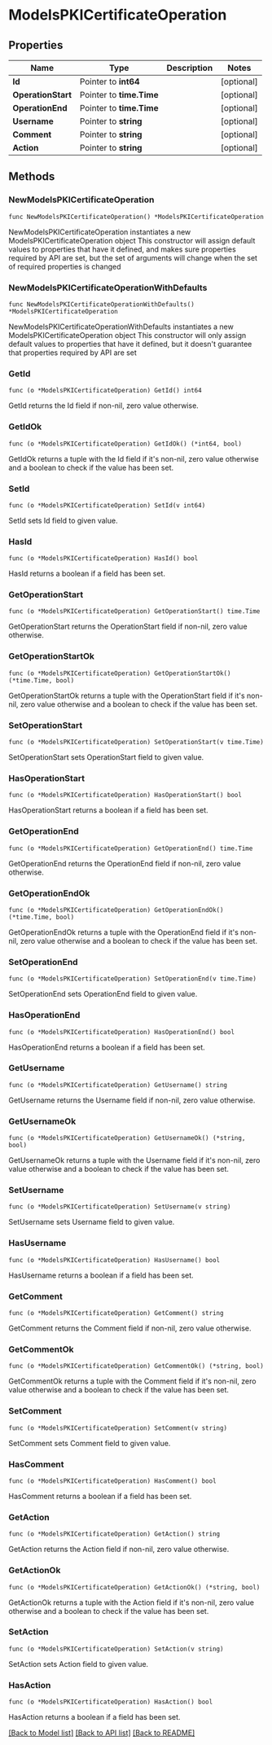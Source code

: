 # ModelsPKICertificateOperation

## Properties

Name | Type | Description | Notes
------------ | ------------- | ------------- | -------------
**Id** | Pointer to **int64** |  | [optional] 
**OperationStart** | Pointer to **time.Time** |  | [optional] 
**OperationEnd** | Pointer to **time.Time** |  | [optional] 
**Username** | Pointer to **string** |  | [optional] 
**Comment** | Pointer to **string** |  | [optional] 
**Action** | Pointer to **string** |  | [optional] 

## Methods

### NewModelsPKICertificateOperation

`func NewModelsPKICertificateOperation() *ModelsPKICertificateOperation`

NewModelsPKICertificateOperation instantiates a new ModelsPKICertificateOperation object
This constructor will assign default values to properties that have it defined,
and makes sure properties required by API are set, but the set of arguments
will change when the set of required properties is changed

### NewModelsPKICertificateOperationWithDefaults

`func NewModelsPKICertificateOperationWithDefaults() *ModelsPKICertificateOperation`

NewModelsPKICertificateOperationWithDefaults instantiates a new ModelsPKICertificateOperation object
This constructor will only assign default values to properties that have it defined,
but it doesn't guarantee that properties required by API are set

### GetId

`func (o *ModelsPKICertificateOperation) GetId() int64`

GetId returns the Id field if non-nil, zero value otherwise.

### GetIdOk

`func (o *ModelsPKICertificateOperation) GetIdOk() (*int64, bool)`

GetIdOk returns a tuple with the Id field if it's non-nil, zero value otherwise
and a boolean to check if the value has been set.

### SetId

`func (o *ModelsPKICertificateOperation) SetId(v int64)`

SetId sets Id field to given value.

### HasId

`func (o *ModelsPKICertificateOperation) HasId() bool`

HasId returns a boolean if a field has been set.

### GetOperationStart

`func (o *ModelsPKICertificateOperation) GetOperationStart() time.Time`

GetOperationStart returns the OperationStart field if non-nil, zero value otherwise.

### GetOperationStartOk

`func (o *ModelsPKICertificateOperation) GetOperationStartOk() (*time.Time, bool)`

GetOperationStartOk returns a tuple with the OperationStart field if it's non-nil, zero value otherwise
and a boolean to check if the value has been set.

### SetOperationStart

`func (o *ModelsPKICertificateOperation) SetOperationStart(v time.Time)`

SetOperationStart sets OperationStart field to given value.

### HasOperationStart

`func (o *ModelsPKICertificateOperation) HasOperationStart() bool`

HasOperationStart returns a boolean if a field has been set.

### GetOperationEnd

`func (o *ModelsPKICertificateOperation) GetOperationEnd() time.Time`

GetOperationEnd returns the OperationEnd field if non-nil, zero value otherwise.

### GetOperationEndOk

`func (o *ModelsPKICertificateOperation) GetOperationEndOk() (*time.Time, bool)`

GetOperationEndOk returns a tuple with the OperationEnd field if it's non-nil, zero value otherwise
and a boolean to check if the value has been set.

### SetOperationEnd

`func (o *ModelsPKICertificateOperation) SetOperationEnd(v time.Time)`

SetOperationEnd sets OperationEnd field to given value.

### HasOperationEnd

`func (o *ModelsPKICertificateOperation) HasOperationEnd() bool`

HasOperationEnd returns a boolean if a field has been set.

### GetUsername

`func (o *ModelsPKICertificateOperation) GetUsername() string`

GetUsername returns the Username field if non-nil, zero value otherwise.

### GetUsernameOk

`func (o *ModelsPKICertificateOperation) GetUsernameOk() (*string, bool)`

GetUsernameOk returns a tuple with the Username field if it's non-nil, zero value otherwise
and a boolean to check if the value has been set.

### SetUsername

`func (o *ModelsPKICertificateOperation) SetUsername(v string)`

SetUsername sets Username field to given value.

### HasUsername

`func (o *ModelsPKICertificateOperation) HasUsername() bool`

HasUsername returns a boolean if a field has been set.

### GetComment

`func (o *ModelsPKICertificateOperation) GetComment() string`

GetComment returns the Comment field if non-nil, zero value otherwise.

### GetCommentOk

`func (o *ModelsPKICertificateOperation) GetCommentOk() (*string, bool)`

GetCommentOk returns a tuple with the Comment field if it's non-nil, zero value otherwise
and a boolean to check if the value has been set.

### SetComment

`func (o *ModelsPKICertificateOperation) SetComment(v string)`

SetComment sets Comment field to given value.

### HasComment

`func (o *ModelsPKICertificateOperation) HasComment() bool`

HasComment returns a boolean if a field has been set.

### GetAction

`func (o *ModelsPKICertificateOperation) GetAction() string`

GetAction returns the Action field if non-nil, zero value otherwise.

### GetActionOk

`func (o *ModelsPKICertificateOperation) GetActionOk() (*string, bool)`

GetActionOk returns a tuple with the Action field if it's non-nil, zero value otherwise
and a boolean to check if the value has been set.

### SetAction

`func (o *ModelsPKICertificateOperation) SetAction(v string)`

SetAction sets Action field to given value.

### HasAction

`func (o *ModelsPKICertificateOperation) HasAction() bool`

HasAction returns a boolean if a field has been set.


[[Back to Model list]](../README.md#documentation-for-models) [[Back to API list]](../README.md#documentation-for-api-endpoints) [[Back to README]](../README.md)


